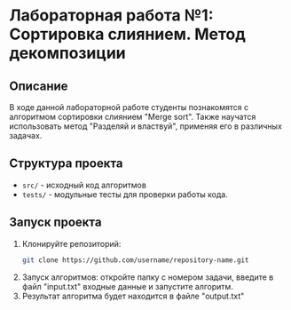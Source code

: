 # Лабораторная работа №1: Сортировка слиянием. Метод декомпозиции

## Описание
В ходе данной лабораторной работе студенты познакомятся с алгоритмом сортировки слиянием "Merge sort".
Также научатся использовать метод "Разделяй и властвуй", применяя его в различных задачах.

## Структура проекта
- `src/` - исходный код алгоритмов
- `tests/` - модульные тесты для проверки работы кода.

## Запуск проекта
1. Клонируйте репозиторий:
   ```bash
   git clone https://github.com/username/repository-name.git
2. Запуск алгоритмов: откройте папку с номером задачи, введите в файл "input.txt" входные данные и запустите алгоритм.
3. Результат алгоритма будет находится в файле "output.txt"
